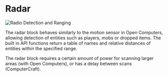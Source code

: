 # Radar

![Radio Detection and Ranging](block:computronics:computronics.radar)

The radar block behaves similarly to the motion sensor in Open Computers, allowing detection of entities such as players, mobs or dropped items. The built in API functions return a table of names and relative distances of entities within the specified range. 

The radar block requires a certain amount of power for scanning larger areas (with Open Computers), or has a delay between scans (ComputerCraft).
